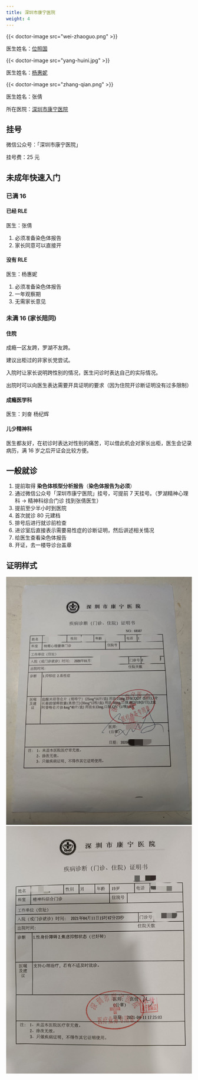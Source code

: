 ```yaml
---
title: 深圳市康宁医院
weight: 4
---
```


{{< doctor-image src="wei-zhaoguo.png" >}}

医生姓名：[位照国](https://www.haodf.com/doctor/697566086.html)

{{< doctor-image src="yang-huini.jpg" >}}

医生姓名：[杨惠妮](https://www.haodf.com/doctor/6964354469.html)

{{< doctor-image src="zhang-qian.png" >}}

医生姓名：张倩

所在医院：[深圳市康宁医院](https://amap.com/place/B02F37VEIG)

## 挂号

微信公众号：「深圳市康宁医院」

挂号费：25 元

## 未成年快速入门

### 已满 16

#### 已经 RLE

医生：张倩

1. 必须准备染色体报告
1. 家长同意可以直接开

#### 没有 RLE

医生：杨惠妮

1. 必须准备染色体报告
1. 一年观察期
1. 无需家长意见

### 未满 16 (家长陪同)

#### 住院

成瘾一区友跨，罗湖不友跨。

建议出柜过的非家长党尝试。

入院时让家长说明跨性别的情况，医生问诊时表达自己的实际情况。

出院时可以向医生表达需要开具证明的要求（因为住院开诊断证明没有过多限制）

#### 成瘾医学科

医生：刘奋 杨纪辉

#### 儿少精神科

医生都友好，在初诊时表达对性别的痛苦，可以借此机会对家长出柜，医生会记录病历，满 16 岁之后开证会比较方便。

## 一般就诊

1. 提前取得 **染色体核型分析报告**（**染色体报告为必须**）
1. 通过微信公众号「深圳市康宁医院」挂号，可提前 7 天挂号。（罗湖精神心理科 -> 精神科综合门诊 找到张倩医生）
1. 提前至少半小时到医院
1. 首次就诊 80 元建档
1. 排号后进行就诊前检查
1. 进诊室后直接表示需要易性症的诊断证明，然后讲述相关情况
1. 给医生查看染色体报告
1. 开证，去一楼导诊台盖章

## 证明样式

![Proof (1/2)](proof-1.jpg)
![Proof (2/2)](proof-2.jpg)
